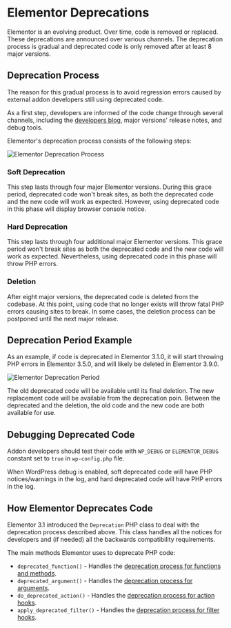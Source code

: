 # Elementor Deprecations

<Badge type="tip" vertical="top" text="Elementor Core" /> <Badge type="warning" vertical="top" text="Intermediate" />

Elementor is an evolving product. Over time, code is removed or replaced. These deprecations are announced over various channels. The deprecation process is gradual and deprecated code is only removed after at least 8 major versions.

## Deprecation Process

The reason for this gradual process is to avoid regression errors caused by external addon developers still using deprecated code. 

As a first step, developers are informed of the code change through several channels, including the [developers blog](https://developers.elementor.com/category/deprecations/), major versions' release notes, and debug tools.

Elementor's deprecation process consists of the following steps:

<img :src="$withBase('/assets/img/elementor-deprecation-process.png')" alt="Elementor Deprecation Process">

### Soft Deprecation

This step lasts through four major Elementor versions. During this grace period, deprecated code won't break sites, as both the deprecated code and the new code will work as expected. However, using deprecated code in this phase will display browser console notice.

### Hard Deprecation

This step lasts through four additional major Elementor versions. This grace period won't break sites as both the deprecated code and the new code will work as expected. Nevertheless, using deprecated code in this phase will throw PHP errors.

### Deletion

After eight major versions, the deprecated code is deleted from the codebase. At this point, using code that no longer exists will throw fatal PHP errors causing sites to break. In some cases, the deletion process can be postponed until the next major release.

## Deprecation Period Example

As an example, if code is deprecated in Elementor 3.1.0, it will start throwing PHP errors in Elementor 3.5.0, and will likely be deleted in Elementor 3.9.0.

<img :src="$withBase('/assets/img/elementor-deprecation-period.png')" alt="Elementor Deprecation Period">

The old deprecated code will be available until its final deletion. The new replacement code will be available from the deprecation poin. Between the deprecated and the deletion, the old code and the new code are both available for use.

## Debugging Deprecated Code

Addon developers should test their code with `WP_DEBUG` or `ELEMENTOR_DEBUG` constant set to `true` in `wp-config.php` file.

When WordPress debug is enabled, soft deprecated code will have PHP notices/warnings in the log, and hard deprecated code will have PHP errors in the log.

## How Elementor Deprecates Code

Elementor 3.1 introduced the `Deprecation` PHP class to deal with the deprecation process described above. This class handles all the notices for developers and (if needed) all the backwards compatibility requirements.

The main methods Elementor uses to deprecate PHP code:

* `deprecated_function()` - Handles the [deprecation process for functions and methods](./deprecated-function/).
* `deprecated_argument()` - Handles the [deprecation process for arguments](./deprecated-argument/).
* `do_deprecated_action()` - Handles the [deprecation process for action hooks](./deprecated-action-hook/).
* `apply_deprecated_filter()` - Handles the [deprecation process for filter hooks](./deprecated-filter-hook/).
